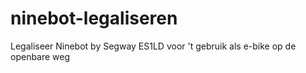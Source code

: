 # ninebot-legaliseren
Legaliseer Ninebot by Segway ES1LD voor 't gebruik als e-bike op de openbare weg
